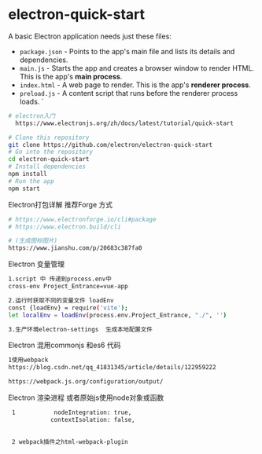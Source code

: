 # electron-quick-start
A basic Electron application needs just these files:

- `package.json` - Points to the app's main file and lists its details and dependencies.
- `main.js` - Starts the app and creates a browser window to render HTML. This is the app's **main process**.
- `index.html` - A web page to render. This is the app's **renderer process**.
- `preload.js` - A content script that runs before the renderer process loads.
`
  
````bash
# electron入门
  https://www.electronjs.org/zh/docs/latest/tutorial/quick-start
````

```bash
# Clone this repository
git clone https://github.com/electron/electron-quick-start
# Go into the repository
cd electron-quick-start
# Install dependencies
npm install
# Run the app
npm start
```
Electron打包详解 推荐Forge 方式
```bash
# https://www.electronforge.io/cli#package
# https://www.electron.build/cli

# (生成图标图片)
https://www.jianshu.com/p/20683c387fa0 
```

Electron 变量管理
```bash
1.script 中 传递到process.env中
cross-env Project_Entrance=vue-app

2.运行时获取不同的变量文件 loadEnv
const {loadEnv} = require('vite');
let localEnv = loadEnv(process.env.Project_Entrance, "./", '')

3.生产环境electron-settings  生成本地配置文件
```

Electron 混用commonjs 和es6 代码
```bash
1使用webpack
https://blog.csdn.net/qq_41831345/article/details/122959222

https://webpack.js.org/configuration/output/
```

Electron 渲染进程 或者原始js使用node对象或函数
```bash
 1           nodeIntegration: true,
            contextIsolation: false,
            
            
 2 webpack插件之html-webpack-plugin
```